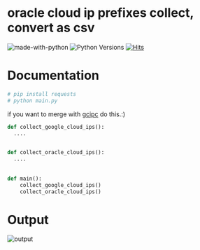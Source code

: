 # oracle cloud ip prefixes collect, convert as csv
![made-with-python][made-with-python]
![Python Versions][pyversion-button]
[![Hits](https://hits.seeyoufarm.com/api/count/incr/badge.svg?url=https%3A%2F%2Fgithub.com%2Fpassword123456%2Focipc&count_bg=%2379C83D&title_bg=%23555555&icon=&icon_color=%23E7E7E7&title=hits&edge_flat=false)](https://hits.seeyoufarm.com)


[pyversion-button]: https://img.shields.io/pypi/pyversions/Markdown.svg
[made-with-python]: https://img.shields.io/badge/Made%20with-Python-1f425f.svg

# Documentation

```python
# pip install requests
# python main.py
```
if you want to merge with [gcipc](https://github.com/password123456/gcipc) do this.:)
```python
def collect_google_cloud_ips():
  ....
  

def collect_oracle_cloud_ips():
  ....
  
  
def main():
    collect_google_cloud_ips()
    collect_oracle_cloud_ips()
```

# Output
![output](https://github.com/password123456/gcipc/blob/main/gcipc.jpeg)
